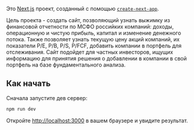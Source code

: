 Это [Next.js](https://nextjs.org) проект, созданный с помощью [`create-next-app`](https://nextjs.org/docs/app/api-reference/cli/create-next-app).

Цель проекта - создать сайт, позволяющий узнать выжимку из финансовой отчетности по МСФО российких компаний: доходы, операционную и чистую прибыль, капитал и изменение денежного потока. Также позволяет узнать текущую цену акций компаний, их показатели P/E, P/B, P/S, P/FCF, добавить компании в портфель для отслеживания. Сайт подойдет для частных инвесторов, ищущих информацию для принятия решения о добавлении в компании в свой портфель на базе фундаментального анализа.

## Как начать

Сначала запустите дев сервер:

```bash
npm run dev
```

Откройте [http://localhost:3000](http://localhost:3000) в вашем браузере и увидите результат.
